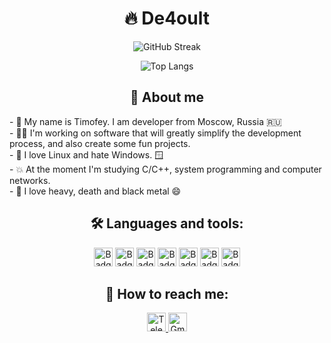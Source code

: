 <!--<div id="header" align="center" r>
  <img src="https://cdn.myportfolio.com/2fcfcb103788251450a8304378dffded/a62c047f-8369-493c-ab14-71ef51bebc55_rw_1200.gif?h=e8c7ce55b326319eaca316cc1e74518f" width="300"/>
</div>-->


<h1 align="center"> 🔥 De4oult</h1>

<div id="stats" align="center">
  
  ![GitHub Streak](https://streak-stats.demolab.com?user=De4oult&theme=tokyonight&hide_border=true&date_format=j%20M%5B%20Y%5D)
  
  ![Top Langs](https://github-readme-stats.vercel.app/api/top-langs/?username=de4oult&layout=compact&theme=tokyonight&hide_border=true)
</div>

<div align="center">
    <h2> 👋 About me</h2>
    <div align="left">
    - 👋 My name is Timofey. I am developer from Moscow, Russia 🇷🇺 <br>
    - 👨‍💻 I'm working on software that will greatly simplify the development process, and also create some fun projects. <br>
    - 🐧	I love Linux and hate Windows. 🪟 <br>
    - 💥 At the moment I'm studying C/C++, system programming and computer networks. <br>
    - 🤘 I love heavy, death and black metal 😄 <br>
    </div>
</div>

<div id="badges" align="center">
    <h2> 🛠️ Languages and tools: </h2>
    <img src="https://img.shields.io/badge/-PYTHON-black?style=for-the-badge&logo=python"  alt="Badge" height="30" />
    <img src="https://img.shields.io/badge/-RUST-black?style=for-the-badge&logo=rust"      alt="Badge" height="30" />
    <img src="https://img.shields.io/badge/-JS-black?style=for-the-badge&logo=javascript"  alt="Badge" height="30" />
    <img src="https://img.shields.io/badge/-GIT-black?style=for-the-badge&logo=git"        alt="Badge" height="30" />
    <img src="https://img.shields.io/badge/-GITHUB-black?style=for-the-badge&logo=github"  alt="Badge" height="30" />
    <img src="https://img.shields.io/badge/-KALI-black?style=for-the-badge&logo=kalilinux" alt="Badge" height="30" />
    <img src="https://img.shields.io/badge/-LINUX-black?style=for-the-badge&logo=linux"    alt="Badge" height="30" />
</div>


<h2 align="center"> 📮 How to reach me:</h2>
<div id="social" align="center">
    <a href="https://t.me/de4oult">
        <img src="https://img.shields.io/badge/-Telegram-informational?style=for-the-badge&logo=telegram" alt="Telegram Badge"   height="30" />
    </a>
    <img src="https://img.shields.io/badge/-kayra.dist@gmail.com-informational?style=for-the-badge&logo=gmail" alt="Gmail Badge" height="30" />
</div>
